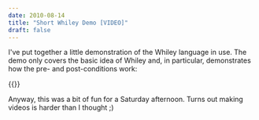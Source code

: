```yaml
---
date: 2010-08-14
title: "Short Whiley Demo [VIDEO]"
draft: false
---
```


I've put together a little demonstration of the Whiley language in use.  The demo only covers the basic idea of Whiley and, in particular, demonstrates how the pre- and post-conditions work:

{{<youtube center="true" id="GgNL2nS0MT0">}}

Anyway, this was a bit of fun for a Saturday afternoon.  Turns out making videos is harder than I thought ;)
